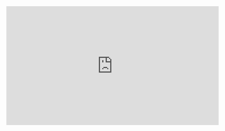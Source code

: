 <iframe width="560" height="315" src="https://www.youtube.com/embed/QxBkisDwI8A" frameborder="0" allow="autoplay; encrypted-media" allowfullscreen></iframe>
